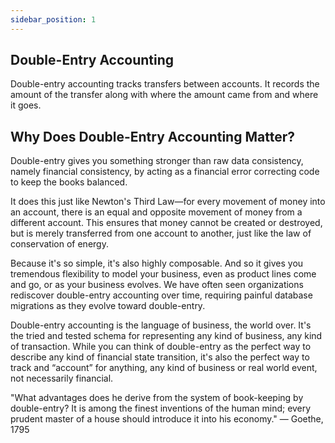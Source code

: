 ```yaml
---
sidebar_position: 1
---
```


## Double-Entry Accounting

Double-entry accounting tracks transfers between accounts. It records the amount of the transfer
along with where the amount came from and where it goes.

## Why Does Double-Entry Accounting Matter?

Double-entry gives you something stronger than raw data consistency, namely financial consistency,
by acting as a financial error correcting code to keep the books balanced.

It does this just like Newton's Third Law—for every movement of money into an account, there is an
equal and opposite movement of money from a different account. This ensures that money cannot be
created or destroyed, but is merely transferred from one account to another, just like the law of
conservation of energy.

Because it's so simple, it's also highly composable. And so it gives you tremendous flexibility to
model your business, even as product lines come and go, or as your business evolves. We have often
seen organizations rediscover double-entry accounting over time, requiring painful database
migrations as they evolve toward double-entry.

Double-entry accounting is the language of business, the world over. It's the tried and tested
schema for representing any kind of business, any kind of transaction. While you can think of
double-entry as the perfect way to describe any kind of financial state transition, it's also the
perfect way to track and “account” for anything, any kind of business or real world event, not
necessarily financial.

"What advantages does he derive from the system of book-keeping by double-entry? It is among the
finest inventions of the human mind; every prudent master of a house should introduce it into his
economy." — Goethe, 1795
